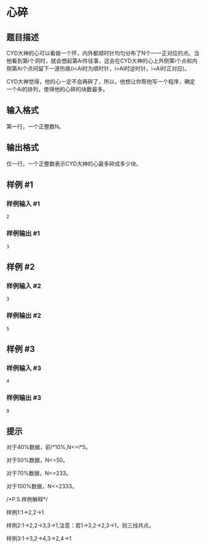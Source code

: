 # 心碎

## 题目描述

CYD大神的心可以看做一个环，内外都顺时针均匀分布了N个一一正对应的点。当他看到第i个洞时，就会想起第Ai件往事，这会在CYD大神的心上外侧第i个点和内侧第Ai个点间留下一道伤痕(i<Ai时为顺时针，i>Ai时逆时针，i=Ai时正对应)。

CYD大神觉得，他的心一定不会再碎了，所以，他想让你帮他写一个程序，确定一个Ai的排列，使得他的心碎的块数最多。


## 输入格式

第一行，一个正整数N。


## 输出格式

仅一行，一个正整数表示CYD大神的心最多碎成多少块。


## 样例 #1

### 样例输入 #1
```
2
```

### 样例输出 #1

```
3
```

## 样例 #2

### 样例输入 #2
```
3
```

### 样例输出 #2

```
5
```

## 样例 #3

### 样例输入 #3
```
4
```

### 样例输出 #3

```
9
```

## 提示

对于40%数据，前i\*10%,N<=i\*5。

对于50%数据，N<=50。

对于70%数据，N<=233。

对于100%数据，N<=2333。

/\*P.S.样例解释\*/

样例1:1->2,2->1

样例2:1->2,2->3,3->1,注意：若1->3,2->2,3->1，则三线共点。

样例3:1->3,2->4,3->2,4->1


